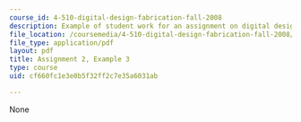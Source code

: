 ```yaml
---
course_id: 4-510-digital-design-fabrication-fall-2008
description: Example of student work for an assignment on digital design and fabrication.
file_location: /coursemedia/4-510-digital-design-fabrication-fall-2008/cf660fc1e3e0b5f32ff2c7e35a6031ab_assn2_example3.pdf
file_type: application/pdf
layout: pdf
title: Assignment 2, Example 3
type: course
uid: cf660fc1e3e0b5f32ff2c7e35a6031ab

---
```

None